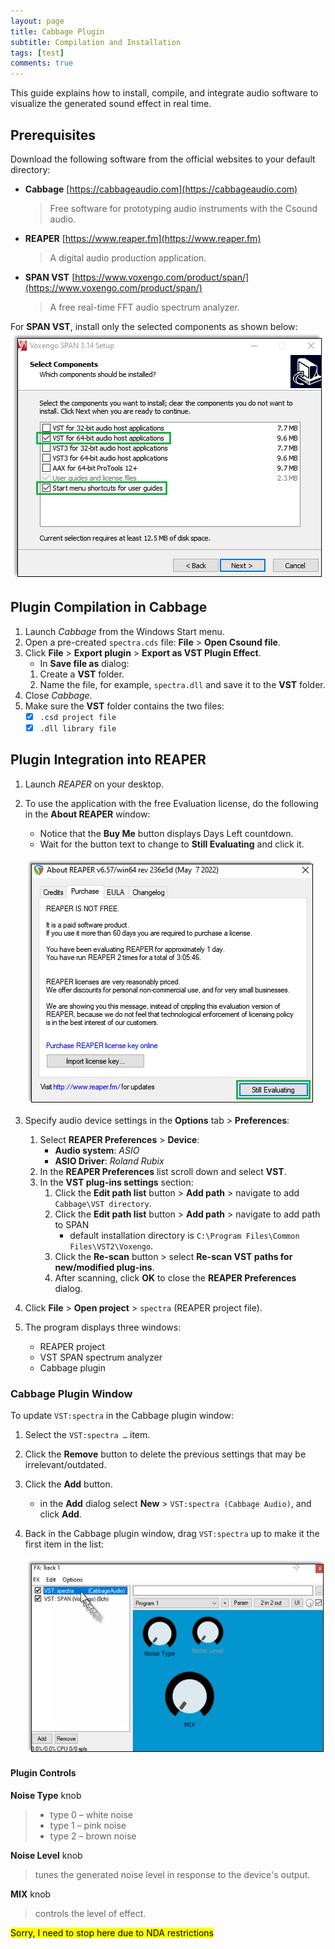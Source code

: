 ```yaml
---
layout: page
title: Cabbage Plugin
subtitle: Compilation and Installation
tags: [test]
comments: true
---
```

This guide explains how to install, compile, and integrate audio software to visualize the generated sound effect in real time.

## Prerequisites

Download the following software from the official websites to your default directory:
- **Cabbage** [https://cabbageaudio.com](https://cabbageaudio.com)  
   > Free software for prototyping audio instruments with the Csound audio.  
- **REAPER**  [https://www.reaper.fm](https://www.reaper.fm)  
   > A digital audio production application.
- **SPAN VST** [https://www.voxengo.com/product/span/](https://www.voxengo.com/product/span/)  
   > A free real-time FFT audio spectrum analyzer.

For **SPAN VST**, install only the selected components as shown below:
![SPAN setup](/assets/img/SPAN_setup.png)

## Plugin Compilation in Cabbage

1. Launch _Cabbage_ from the Windows Start menu. 
2. Open a pre-created `spectra.сds` file: **File** > **Open Csound file**. 
3. Click **File** > **Export plugin** > **Export as VST Plugin Effect**.    
   - In **Save file as** dialog:      
    1. Create a **VST** folder.  
    2. Name the file, for example, `spectra.dll` and save it to the **VST** folder.
7. Close _Cabbage_.
8. Make sure the **VST** folder contains the two files:  
   - [x] `.csd project file`  
   - [x] `.dll library file`

## Plugin Integration into REAPER

1. Launch _REAPER_ on your desktop.
2. To use the application with the free Evaluation license, do the following in the **About REAPER** window:
   - Notice that the **Buy Me** button displays Days Left countdown. 
   - Wait for the button text to change to **Still Evaluating** and click it.
   
   ![REAPER license button](/assets/img/REAPER_license.png)

3. Specify audio device settings in the **Options** tab > **Preferences**:  
   1. Select **REAPER Preferences** > **Device**:
      - **Audio system**: _ASIO_
      - **ASIO Driver**: _Roland Rubix_ 
   2. In the **REAPER Preferences** list scroll down and select **VST**.
   3. In the **VST plug-ins settings** section:
      1. Click the **Edit path list** button > **Add path** > navigate to add `Cabbage\VST directory`.
      2. Click the **Edit path list** button > **Add path** > navigate to add path to SPAN   
          - default installation directory is `C:\Program Files\Common Files\VST2\Voxengo`.
      4. Click the **Re-scan** button > select **Re-scan VST paths for new/modified plug-ins**.
      5. After scanning, click **OK** to close the **REAPER Preferences** dialog.
4. Click **File** > **Open project** > `spectra` (REAPER project file).
5. The program displays three windows:  
    - REAPER project
    - VST SPAN spectrum analyzer
    - Cabbage plugin

### Cabbage Plugin Window

To update `VST:spectra` in the Cabbage plugin window:
1. Select the `VST:spectra …` item.
2. Click the **Remove** button to delete the previous settings that may be irrelevant/outdated.
3. Click the **Add** button.
   - in the **Add** dialog select **New** > `VST:spectra (Cabbage Audio)`, and click **Add**.  
4. Back in the Cabbage plugin window, drag `VST:spectra` up to make it the first item in the list:

   ![drag item up](/assets/img/Cabbage_drag.png)

#### Plugin Controls

**Noise Type** knob   
> - type 0 – white noise
> - type 1 – pink noise
> - type 2 – brown noise

**Noise Level** knob   
> tunes the generated noise level in response to the device's output.

**MIX** knob   
> controls the level of effect.

<mark>Sorry, I need to stop here due to NDA restrictions</mark>

